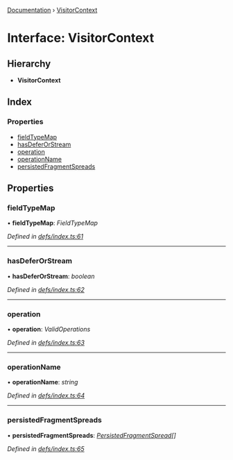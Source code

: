 [Documentation](../README.md) › [VisitorContext](visitorcontext.md)

# Interface: VisitorContext

## Hierarchy

* **VisitorContext**

## Index

### Properties

* [fieldTypeMap](visitorcontext.md#fieldtypemap)
* [hasDeferOrStream](visitorcontext.md#hasdeferorstream)
* [operation](visitorcontext.md#operation)
* [operationName](visitorcontext.md#operationname)
* [persistedFragmentSpreads](visitorcontext.md#persistedfragmentspreads)

## Properties

###  fieldTypeMap

• **fieldTypeMap**: *FieldTypeMap*

*Defined in [defs/index.ts:61](https://github.com/badbatch/graphql-box/blob/5221a9e/packages/request-parser/src/defs/index.ts#L61)*

___

###  hasDeferOrStream

• **hasDeferOrStream**: *boolean*

*Defined in [defs/index.ts:62](https://github.com/badbatch/graphql-box/blob/5221a9e/packages/request-parser/src/defs/index.ts#L62)*

___

###  operation

• **operation**: *ValidOperations*

*Defined in [defs/index.ts:63](https://github.com/badbatch/graphql-box/blob/5221a9e/packages/request-parser/src/defs/index.ts#L63)*

___

###  operationName

• **operationName**: *string*

*Defined in [defs/index.ts:64](https://github.com/badbatch/graphql-box/blob/5221a9e/packages/request-parser/src/defs/index.ts#L64)*

___

###  persistedFragmentSpreads

• **persistedFragmentSpreads**: *[PersistedFragmentSpread](../README.md#persistedfragmentspread)[]*

*Defined in [defs/index.ts:65](https://github.com/badbatch/graphql-box/blob/5221a9e/packages/request-parser/src/defs/index.ts#L65)*
